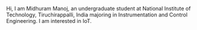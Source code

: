 Hi,
I am Midhuram Manoj, an undergraduate student at National Institute of Technology, Tiruchirappalli, India majoring in Instrumentation and Control Engineering.
I am interested in IoT.
